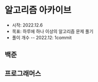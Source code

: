 # 알고리즘 아카이브
- 시작: 2022.12.6
- 목표: 하루에 하나 이상의 알고리즘 문제 풀기
- 풀이 개수
-- 2022.12: 1commit

## 백준

## 프로그래머스
